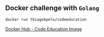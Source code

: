 ## Docker challenge with `Golang`

```bash
docker run thiagokpelo/codeeducation
```

[Docker Hub - Code Education Image](https://hub.docker.com/repository/docker/thiagokpelo/codeeducation)
